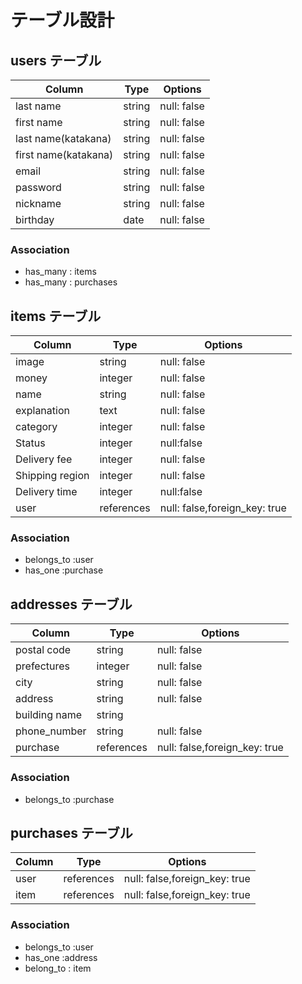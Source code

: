 # テーブル設計

## users テーブル

|       Column            | Type   | Options     |
| ----------------------- | ------ | ----------- |
| last name               | string | null: false |
| first name              | string | null: false |
| last name(katakana)     | string | null: false |
| first name(katakana)    | string | null: false |
| email                   | string | null: false |
| password                | string | null: false |
| nickname                | string | null: false |
| birthday                |  date  | null: false |

### Association
- has_many : items
- has_many : purchases 

## items テーブル

|     Column      |    Type      |     Options                 |
| ----------------|  ----------- | ----------------------------|
| image           |    string    | null: false                 |
| money           |    integer   | null: false                 |
| name            |    string    | null: false                 |
| explanation     |    text      | null: false                 |
| category        |    integer   | null: false                 |
|  Status         |    integer   | null:false                  |
| Delivery fee    |    integer   | null: false                 |
| Shipping region |    integer   | null: false                 |
| Delivery time   |    integer   | null:false                  |
| user            | references   |null: false,foreign_key: true|


### Association
- belongs_to :user
- has_one   :purchase


## addresses テーブル

|    Column     |    Type      |   Options                   |
| ------------- |  ----------- | ----------------------------|
| postal code   |    string    | null: false                 |
| prefectures   |    integer   | null: false                 |
| city          |    string    | null: false                 |
| address       |    string    | null: false                 |
| building name |    string    |                             |
| phone_number  |    string    | null: false                 |
| purchase      |   references |null: false,foreign_key: true|

### Association
- belongs_to :purchase 



## purchases テーブル

| Column   | Type       |            Options            |
| -------- | ------     | ----------------------------- |
|  user    | references | null: false,foreign_key: true |
|  item    | references | null: false,foreign_key: true |

### Association
- belongs_to  :user
- has_one   :address
- belong_to : item


